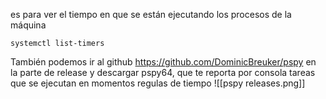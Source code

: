 es para ver el tiempo en que se están ejecutando los procesos de la máquina
```
systemctl list-timers
```
También podemos ir al github https://github.com/DominicBreuker/pspy en la parte de release y descargar pspy64, que te reporta por consola tareas que se ejecutan en momentos regulas de tiempo
![[pspy releases.png]]